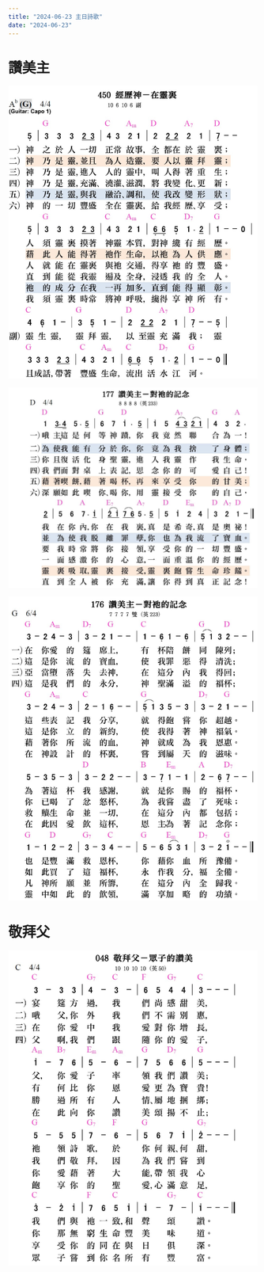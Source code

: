 ```yaml
---
title: "2024-06-23 主日詩歌"
date: "2024-06-23"
---
```


# 讚美主

![詩歌450-經歷神-在靈裡](/assets/img/hymns/hymn-450.jpg "詩歌450-經歷神-在靈裡")

![詩歌177-讚美主-祂的紀念](/assets/img/hymns/hymn-177.jpg "詩歌177-讚美主-祂的紀念")

![詩歌176-讚美主-祂的記念](/assets/img/hymns/hymn-176.jpg "詩歌176-讚美主-祂的記念")

# 敬拜父

![詩歌48-敬拜父-眾子的讚美](/assets/img/hymns/hymn-48.jpg "詩歌48-敬拜父-眾子的讚美")
